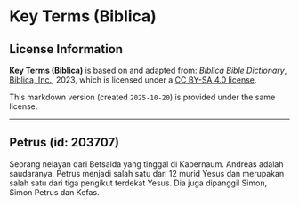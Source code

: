 # Key Terms (Biblica)

## License Information

**Key Terms (Biblica)** is based on and adapted from: _Biblica Bible Dictionary_, [Biblica, Inc.](https://www.biblica.com/), 2023, which is licensed under a [CC BY-SA 4.0 license](https://creativecommons.org/licenses/by-sa/4.0/legalcode.en).

This markdown version (created `2025-10-20`) is provided under the same license.



--------------------------------

## Petrus (id: 203707)

Seorang nelayan dari Betsaida yang tinggal di Kapernaum. Andreas adalah saudaranya. Petrus menjadi salah satu dari 12 murid Yesus dan merupakan salah satu dari tiga pengikut terdekat Yesus. Dia juga dipanggil Simon, Simon Petrus dan Kefas.


